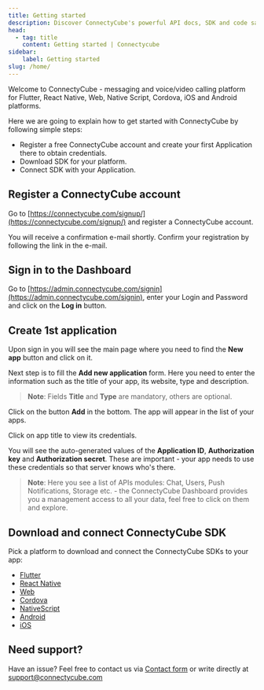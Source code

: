 ```yaml
---
title: Getting started
description: Discover ConnectyCube's powerful API docs, SDK and code samples for seamless integration of instant messaging, video calls, push notifications into apps
head:
  - tag: title
    content: Getting started | Connectycube
sidebar: 
    label: Getting started
slug: /home/
---
```


Welcome to ConnectyCube - messaging and voice/video calling platform for Flutter, React Native, Web, Native Script, Cordova, iOS and Android platforms.

Here we are going to explain how to get started with ConnectyCube by following simple steps:

- Register a free ConnectyCube account and create your first Application there to obtain credentials.
- Download SDK for your platform.
- Connect SDK with your Application.

## Register a ConnectyCube account

Go to [https://connectycube.com/signup/](https://connectycube.com/signup/) and register a ConnectyCube account.

You will receive a confirmation e-mail shortly. Confirm your registration by following the link in the e-mail.

## Sign in to the Dashboard

Go to [https://admin.connectycube.com/signin](https://admin.connectycube.com/signin), enter your Login and Password and click on the **Log in** button.

## Create 1st application

Upon sign in you will see the main page where you need to find the **New app** button and click on it.

Next step is to fill the **Add new application** form. Here you need to enter the information such as the title of your app, its website, type and description.

> **Note**: Fields **Title** and **Type** are mandatory, others are optional.

Click on the button **Add** in the bottom. The app will appear in the list of your apps.

Click on app title to view its credentials.

You will see the auto-generated values of the **Application ID**, **Authorization key** and **Authorization secret**. These are important - your app needs to use these credentials so that server knows who's there.

> **Note**: Here you see a list of APIs modules: Chat, Users, Push Notifications, Storage etc. - the ConnectyCube Dashboard provides you a management access to all your data, feel free to click on them and explore.

## Download and connect ConnectyCube SDK

Pick a platform to download and connect the ConnectyCube SDKs to your app:

- [Flutter](/flutter/)
- [React Native](/reactnative/)
- [Web](/js/)
- [Cordova](/cordova/)
- [NativeScript](/nativescript/)
- [Android](/android/)
- [iOS](/ios/)


## Need support?

Have an issue? Feel free to contact us via [Contact form](https://connectycube.com/contact/) or write directly at [support@connectycube.com](mailto:support@connectycube.com)
